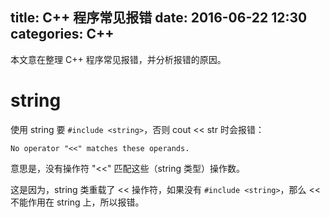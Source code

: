 title: C++ 程序常见报错
date: 2016-06-22 12:30
categories: C++
---

本文意在整理 C++ 程序常见报错，并分析报错的原因。

<!--- more -->

# string

使用 string 要 `#include <string>`，否则 cout << str 时会报错：

    No operator "<<" matches these operands.

意思是，没有操作符 "<<" 匹配这些（string 类型）操作数。

这是因为，string 类重载了 << 操作符，如果没有 `#include <string>`，那么 << 不能作用在 string 上，所以报错。
